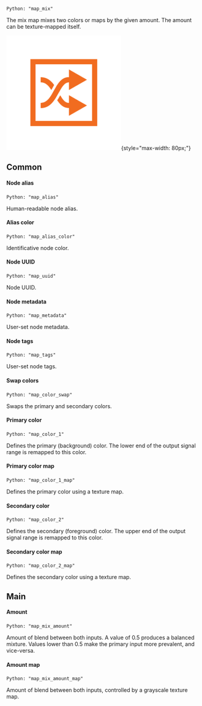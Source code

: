 `Python: "map_mix"`

The mix map mixes two colors or maps by the given amount. The amount can be texture-mapped itself.

![Icon](map_mix_swatch.png "Icon"){style="max-width: 80px;"}

## Common

#### Node alias
`Python: "map_alias"`

Human-readable node alias.

#### Alias color
`Python: "map_alias_color"`

Identificative node color.

#### Node UUID
`Python: "map_uuid"`

Node UUID.

#### Node metadata
`Python: "map_metadata"`

User-set node metadata.

#### Node tags
`Python: "map_tags"`

User-set node tags.

#### Swap colors
`Python: "map_color_swap"`

Swaps the primary and secondary colors.

#### Primary color
`Python: "map_color_1"`

Defines the primary (background) color. The lower end of the output signal range is remapped to this color.

#### Primary color map
`Python: "map_color_1_map"`

Defines the primary color using a texture map.

#### Secondary color
`Python: "map_color_2"`

Defines the secondary (foreground) color. The upper end of the output signal range is remapped to this color.

#### Secondary color map
`Python: "map_color_2_map"`

Defines the secondary color using a texture map.

## Main

#### Amount
`Python: "map_mix_amount"`

Amount of blend between both inputs. A value of 0.5 produces a balanced mixture. Values lower than 0.5 make the primary input more prevalent, and vice-versa.

#### Amount map
`Python: "map_mix_amount_map"`

Amount of blend between both inputs, controlled by a grayscale texture map.

